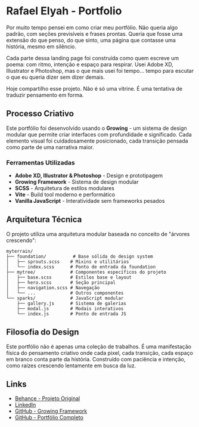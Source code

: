 # Rafael Elyah - Portfolio

Por muito tempo pensei em como criar meu portfólio. Não queria algo padrão, com seções previsíveis e frases prontas. Queria que fosse uma extensão do que penso, do que sinto, uma página que contasse uma história, mesmo em silêncio.

Cada parte dessa landing page foi construída como quem escreve um poema: com ritmo, intenção e espaço para respirar. Usei Adobe XD, Illustrator e Photoshop, mas o que mais usei foi tempo... tempo para escutar o que eu queria dizer sem dizer demais.

Hoje compartilho esse projeto. Não é só uma vitrine. É uma tentativa de traduzir pensamento em forma.

## Processo Criativo

Este portfólio foi desenvolvido usando o **Growing** - um sistema de design modular que permite criar interfaces com profundidade e significado. Cada elemento visual foi cuidadosamente posicionado, cada transição pensada como parte de uma narrativa maior.

### Ferramentas Utilizadas

- **Adobe XD, Illustrator & Photoshop** - Design e prototipagem
- **Growing Framework** - Sistema de design modular
- **SCSS** - Arquitetura de estilos modulares
- **Vite** - Build tool moderno e performático
- **Vanilla JavaScript** - Interatividade sem frameworks pesados

## Arquitetura Técnica

O projeto utiliza uma arquitetura modular baseada no conceito de "árvores crescendo":

```
myterrain/
├── foundation/          # Base sólida do design system
│   ├── sprouts.scss    # Mixins e utilitários
│   └── index.scss      # Ponto de entrada da foundation
├── mytree/             # Componentes específicos do projeto
│   ├── base.scss       # Estilos base e layout
│   ├── hero.scss       # Seção principal
│   ├── navigation.scss # Navegação
│   └── ...             # Outros componentes
└── sparks/             # JavaScript modular
    ├── gallery.js      # Sistema de galerias
    ├── modal.js        # Modais interativos
    └── index.js        # Ponto de entrada JS
```

## Filosofia do Design

Este portfólio não é apenas uma coleção de trabalhos. É uma manifestação física do pensamento criativo onde cada pixel, cada transição, cada espaço em branco conta parte da história. Construído com paciência e intenção, como raízes crescendo lentamente em busca da luz.

## Links

- [Behance - Projeto Original](https://behance.net/rafaelelyah)
- [LinkedIn](https://linkedin.com/in/rafaelelyah)
- [GitHub - Growing Framework](https://github.com/rafaelelyah/codessa-growing)
- [GitHub - Portfólio Completo](https://rafaelelyah.github.io)